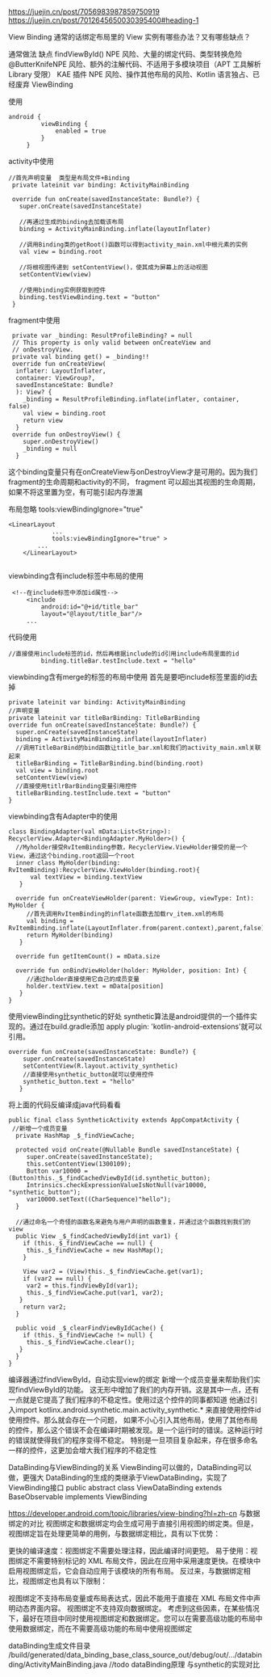 https://juejin.cn/post/7056983987859750919
https://juejin.cn/post/7012645650030395400#heading-1

View Binding
通常的话绑定布局里的 View 实例有哪些办法？又有哪些缺点？

通常做法           缺点
findViewById()   NPE 风险、大量的绑定代码、类型转换危险
@ButterKnifeNPE   风险、额外的注解代码、不适用于多模块项目（APT 工具解析 Library 受限）
KAE 插件         NPE 风险、操作其他布局的风险、Kotlin 语言独占、已经废弃
ViewBinding



使用
```
android {
         viewBinding {
             enabled = true
         }
     }
```
activity中使用
```
//首先声明变量  类型是布局文件+Binding
 private lateinit var binding: ActivityMainBinding
 
 override fun onCreate(savedInstanceState: Bundle?) {
   super.onCreate(savedInstanceState)
   
   //再通过生成的binding去加载该布局
   binding = ActivityMainBinding.inflate(layoutInflater)
   
   //调用Binding类的getRoot()函数可以得到activity_main.xml中根元素的实例
   val view = binding.root
   
   //将根视图传递到 setContentView()，使其成为屏幕上的活动视图
   setContentView(view)
   
   //使用binding实例获取到控件
   binding.testViewBinding.text = "button"
 }
```
fragment中使用
```
 private var _binding: ResultProfileBinding? = null
 // This property is only valid between onCreateView and
 // onDestroyView.
 private val binding get() = _binding!!
 override fun onCreateView(
  inflater: LayoutInflater,
  container: ViewGroup?,
  savedInstanceState: Bundle?
  ): View? {
    _binding = ResultProfileBinding.inflate(inflater, container, false)
    val view = binding.root
    return view
  }
 override fun onDestroyView() {
    super.onDestroyView()
    _binding = null
  }
```
这个binding变量只有在onCreateView与onDestroyView才是可用的。因为我们fragment的生命周期和activity的不同，
  fragment 可以超出其视图的生命周期，如果不将这里置为空，有可能引起内存泄漏

布局忽略 tools:viewBindingIgnore="true"
```
<LinearLayout
            ...
            tools:viewBindingIgnore="true" >
        ...
    </LinearLayout>
    
```

viewbinding含有include标签中布局的使用
```
 <!--在include标签中添加id属性-->
     <include
         android:id="@+id/title_bar"
         layout="@layout/title_bar"/>
     ...
```
代码使用
```
//直接使用include标签的id，然后再根据include的id引用include布局里面的id
         binding.titleBar.testInclude.text = "hello"
```


viewbinding含有merge的标签的布局中使用
首先是要吧include标签里面的id去掉
```
private lateinit var binding: ActivityMainBinding
//声明变量
private lateinit var titleBarBinding: TitleBarBinding
override fun onCreate(savedInstanceState: Bundle?) {
  super.onCreate(savedInstanceState)
  binding = ActivityMainBinding.inflate(layoutInflater)
  //调用TitleBarBind的bind函数让title_bar.xml和我们的activity_main.xml关联起来
  titleBarBinding = TitleBarBinding.bind(binding.root)
  val view = binding.root
  setContentView(view)
  //直接使用titlrBarBinding变量引用控件
  titleBarBinding.testInclude.text = "button"
}
```


viewbinding含有Adapter中的使用
```
class BindingAdapter(val mData:List<String>): RecyclerView.Adapter<BindingAdapter.MyHolder>() {
  //Myholder接受RvItemBinding参数，RecyclerView.ViewHolder接受的是一个View，通过这个binding.root返回一个root
  inner class MyHolder(binding: RvItemBinding):RecyclerView.ViewHolder(binding.root){
      val textView = binding.textView
   }

  override fun onCreateViewHolder(parent: ViewGroup, viewType: Int): MyHolder {
     //首先调用RvItemBinding的inflate函数去加载rv_item.xml的布局
     val binding = RvItemBinding.inflate(LayoutInflater.from(parent.context),parent,false)
     return MyHolder(binding)
   }

  override fun getItemCount() = mData.size
  
  override fun onBindViewHolder(holder: MyHolder, position: Int) {
     //通过holder直接使用它自己的成员变量
     holder.textView.text = mData[position]
   }
}

```

使用viewBinding比synthetic的好处
synthetic算法是android提供的一个插件实现的。通过在build.gradle添加 apply plugin: 'kotlin-android-extensions'就可以引用。
```
override fun onCreate(savedInstanceState: Bundle?) {
    super.onCreate(savedInstanceState)
    setContentView(R.layout.activity_synthetic)
    //直接使用synthetic_button就可以使用控件
    synthetic_button.text = "hello"
   }
```

将上面的代码反编译成java代码看看
```
public final class SyntheticActivity extends AppCompatActivity {
 //新增一个成员变量
  private HashMap _$_findViewCache;

  protected void onCreate(@Nullable Bundle savedInstanceState) {
     super.onCreate(savedInstanceState);
     this.setContentView(1300109);
     Button var10000 = (Button)this._$_findCachedViewById(id.synthetic_button);
     Intrinsics.checkExpressionValueIsNotNull(var10000, "synthetic_button");
     var10000.setText((CharSequence)"hello");
  }

  //通过命名一个奇怪的函数名来避免与用户声明的函数重复，并通过这个函数找到我们的view
  public View _$_findCachedViewById(int var1) {
    if (this._$_findViewCache == null) {
     this._$_findViewCache = new HashMap();
    }

    View var2 = (View)this._$_findViewCache.get(var1);
    if (var2 == null) {
     var2 = this.findViewById(var1);
     this._$_findViewCache.put(var1, var2);
   }
    return var2;
  }

  public void _$_clearFindViewByIdCache() {
    if (this._$_findViewCache != null) {
     this._$_findViewCache.clear();
   }
  }
}
```
编译器通过findViewById，自动实现view的绑定
新增一个成员变量来帮助我们实现findViewById的功能。
这无形中增加了我们的内存开销。这是其中一点，还有一点就是它提高了我们程序的不稳定性。使用过这个控件的同事都知道
他通过引入import kotlinx.android.synthetic.main.activity_synthetic.* 来直接使用控件id使用控件。那么就会存在一个问题，
  如果不小心引入其他布局，使用了其他布局的控件，那么这个错误不会在编译时期被发现。是一个运行时的错误。这种运行时的错误就使得我们的程序变得不稳定。
  特别是一旦项目复杂起来，存在很多命名一样的控件，这更加会增大我们程序的不稳定性



DataBinding与ViewBinding的关系
ViewBinding可以做的，DataBinding可以做，更强大
DataBinding的生成的类继承于ViewDataBinding，实现了ViewBinding接口
public abstract class ViewDataBinding extends BaseObservable implements ViewBinding

https://developer.android.com/topic/libraries/view-binding?hl=zh-cn
与数据绑定的对比
视图绑定和数据绑定均会生成可用于直接引用视图的绑定类。但是，视图绑定旨在处理更简单的用例，与数据绑定相比，具有以下优势：

更快的编译速度：视图绑定不需要处理注释，因此编译时间更短。
易于使用：视图绑定不需要特别标记的 XML 布局文件，因此在应用中采用速度更快。在模块中启用视图绑定后，它会自动应用于该模块的所有布局。
反过来，与数据绑定相比，视图绑定也具有以下限制：

视图绑定不支持布局变量或布局表达式，因此不能用于直接在 XML 布局文件中声明动态界面内容。
视图绑定不支持双向数据绑定。
考虑到这些因素，在某些情况下，最好在项目中同时使用视图绑定和数据绑定。您可以在需要高级功能的布局中使用数据绑定，而在不需要高级功能的布局中使用视图绑定

dataBinding生成文件目录
/build/generated/data_binding_base_class_source_out/debug/out/.../databinding/ActivityMainBinding.java
//todo dataBinding原理 与synthetic的实现对比
